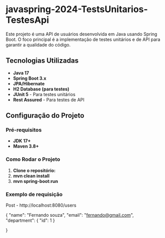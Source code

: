 # javaspring-2024-TestsUnitarios-TestesApi

Este projeto é uma API de usuários desenvolvida em Java usando Spring Boot. O foco principal é a implementação de testes unitários e de API para garantir a qualidade do código.

## Tecnologias Utilizadas

- **Java 17**
- **Spring Boot 3.x**
- **JPA/Hibernate**
- **H2 Database (para testes)**
- **JUnit 5** - Para testes unitários
- **Rest Assured** - Para testes de API

  
## Configuração do Projeto

### Pré-requisitos

- **JDK 17+**
- **Maven 3.8+**

### Como Rodar o Projeto

1. **Clone o repositório:**
2. **mvn clean install**
3. **mvn spring-boot:run**

### Exemplo de requisição

Post - http://localhost:8080/users

{
    "name": "Fernando souza",
    "email": "fernando@gmail.com",
    "department": {
        "id": 1
    }
   
}
